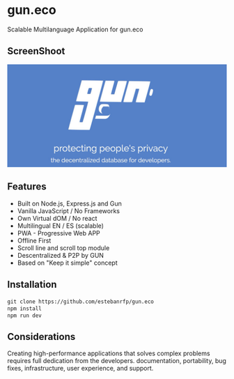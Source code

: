 # gun.eco
Scalable Multilanguage Application for gun.eco

## ScreenShoot

![GitHub Logo](docs/screenshot.png)

## Features
* Built on Node.js, Express.js and Gun
* Vanilla JavaScript / No Frameworks
* Own Virtual dOM / No react
* Multilingual EN / ES (scalable)
* PWA - Progressive Web APP
* Offline First
* Scroll line and scroll top module
* Descentralized & P2P by GUN
* Based on "Keep it simple" concept

## Installation
```
git clone https://github.com/estebanrfp/gun.eco
npm install
npm run dev
```

## Considerations

Creating high-performance applications that solves complex problems requires full dedication from the developers. documentation, portability, bug fixes, infrastructure, user experience, and support.

